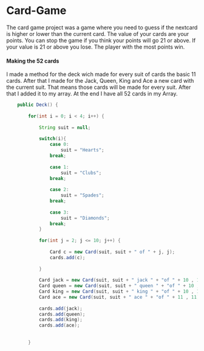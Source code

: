 # Card-Game
The card game project was a game where you need to guess if the nextcard is higher or lower than the  current card. The value of your cards are your points. You can stop the game if you think your points will go 21 or above. If your value is 21 or above you lose. The player with the most points win.

#### Making the 52 cards
I made a method for the deck wich made for every suit of cards the basic 11 cards. After that I made for the Jack, Queen, King and Ace a new card with the current suit. That means those cards will be made for every suit. After that I added it to my array. At the end I have all 52 cards in my Array.

```Java
	public Deck() {
		
		for(int i = 0; i < 4; i++) {
		
			String suit = null;
			
			switch(i){
				case 0:
					suit = "Hearts";
				break;
					
				case 1:
					suit = "Clubs";
				break;
				
				case 2:
					suit = "Spades";
				break;
				
				case 3:
					suit = "Diamonds";
				break;
			}
			
			for(int j = 2; j <= 10; j++) {
				
				Card c = new Card(suit, suit + " of " + j, j);
				cards.add(c);
				
			}
			
			Card jack = new Card(suit, suit + " jack " + "of " + 10 , 10);
			Card queen = new Card(suit, suit + " queen " + "of " + 10 , 10);
			Card king = new Card(suit, suit + " king " + "of " + 10 , 10);
			Card ace = new Card(suit, suit + " ace " + "of " + 11 , 11);
			
			cards.add(jack);
			cards.add(queen);
			cards.add(king);
			cards.add(ace);
			
			
		}
   ```
